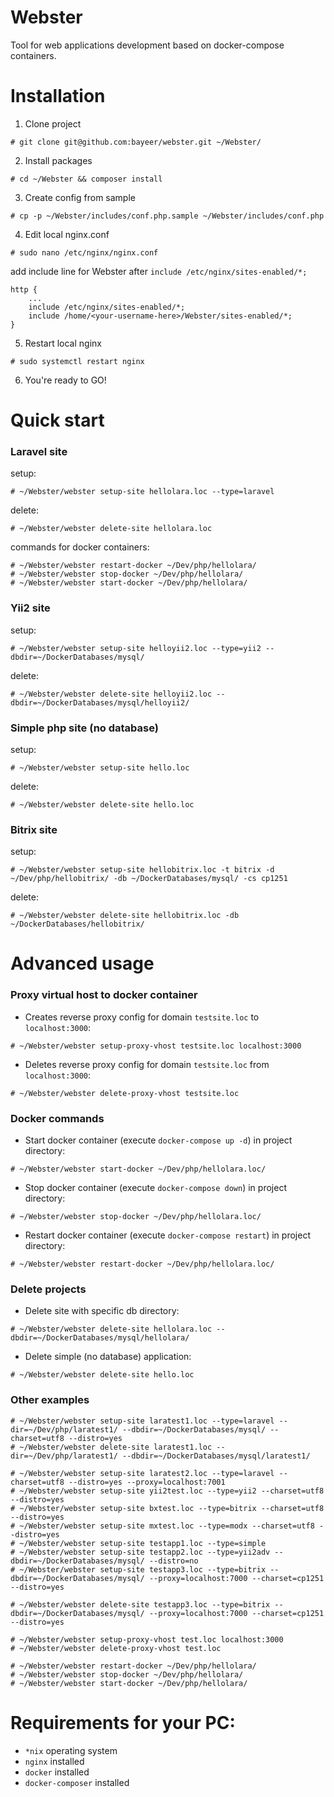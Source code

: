 # Webster
Tool for web applications development based on docker-compose containers.


# Installation

1. Clone project
```
# git clone git@github.com:bayeer/webster.git ~/Webster/
```
2. Install packages
```
# cd ~/Webster && composer install
```
3. Create config from sample
```
# cp -p ~/Webster/includes/conf.php.sample ~/Webster/includes/conf.php
```
4. Edit local nginx.conf
```
# sudo nano /etc/nginx/nginx.conf  
```
add include line for Webster after `include /etc/nginx/sites-enabled/*;`
```
http {
    ...
    include /etc/nginx/sites-enabled/*;
    include /home/<your-username-here>/Webster/sites-enabled/*;
}
```
5. Restart local nginx
```
# sudo systemctl restart nginx
```
6. You're ready to GO!


# Quick start


### Laravel site

setup:
```
# ~/Webster/webster setup-site hellolara.loc --type=laravel
```
delete:
```
# ~/Webster/webster delete-site hellolara.loc
```
commands for docker containers:
```
# ~/Webster/webster restart-docker ~/Dev/php/hellolara/ 
# ~/Webster/webster stop-docker ~/Dev/php/hellolara/ 
# ~/Webster/webster start-docker ~/Dev/php/hellolara/ 
```


### Yii2 site

setup:
```
# ~/Webster/webster setup-site helloyii2.loc --type=yii2 --dbdir=~/DockerDatabases/mysql/
```
delete:
```
# ~/Webster/webster delete-site helloyii2.loc --dbdir=~/DockerDatabases/mysql/helloyii2/
```


### Simple php site (no database)

setup:
```
# ~/Webster/webster setup-site hello.loc
```
delete:
```
# ~/Webster/webster delete-site hello.loc
```


### Bitrix site

setup:
```
# ~/Webster/webster setup-site hellobitrix.loc -t bitrix -d ~/Dev/php/hellobitrix/ -db ~/DockerDatabases/mysql/ -cs cp1251
```
delete:
```
# ~/Webster/webster delete-site hellobitrix.loc -db ~/DockerDatabases/hellobitrix/ 
```


# Advanced usage


### Proxy virtual host to docker container

* Creates reverse proxy config for domain `testsite.loc` to `localhost:3000`:
```
# ~/Webster/webster setup-proxy-vhost testsite.loc localhost:3000
```

* Deletes reverse proxy config for domain `testsite.loc` from `localhost:3000`:
```
# ~/Webster/webster delete-proxy-vhost testsite.loc
```


### Docker commands

* Start docker container (execute `docker-compose up -d`) in project directory:
```
# ~/Webster/webster start-docker ~/Dev/php/hellolara.loc/
```

* Stop docker container (execute `docker-compose down`) in project directory:
```
# ~/Webster/webster stop-docker ~/Dev/php/hellolara.loc/
```

* Restart docker container (execute `docker-compose restart`) in project directory:
```
# ~/Webster/webster restart-docker ~/Dev/php/hellolara.loc/
```


### Delete projects

* Delete site with specific db directory:
```
# ~/Webster/webster delete-site hellolara.loc --dbdir=~/DockerDatabases/mysql/hellolara/
```

* Delete simple (no database) application:
```
# ~/Webster/webster delete-site hello.loc
```

### Other examples

```
# ~/Webster/webster setup-site laratest1.loc --type=laravel --dir=~/Dev/php/laratest1/ --dbdir=~/DockerDatabases/mysql/ --charset=utf8 --distro=yes 
# ~/Webster/webster delete-site laratest1.loc --dir=~/Dev/php/laratest1/ --dbdir=~/DockerDatabases/mysql/laratest1/

# ~/Webster/webster setup-site laratest2.loc --type=laravel --charset=utf8 --distro=yes --proxy=localhost:7001
# ~/Webster/webster setup-site yii2test.loc --type=yii2 --charset=utf8 --distro=yes
# ~/Webster/webster setup-site bxtest.loc --type=bitrix --charset=utf8 --distro=yes
# ~/Webster/webster setup-site mxtest.loc --type=modx --charset=utf8 --distro=yes
# ~/Webster/webster setup-site testapp1.loc --type=simple
# ~/Webster/webster setup-site testapp2.loc --type=yii2adv --dbdir=~/DockerDatabases/mysql/ --distro=no
# ~/Webster/webster setup-site testapp3.loc --type=bitrix --dbdir=~/DockerDatabases/mysql/ --proxy=localhost:7000 --charset=cp1251 --distro=yes

# ~/Webster/webster delete-site testapp3.loc --type=bitrix --dbdir=~/DockerDatabases/mysql/ --proxy=localhost:7000 --charset=cp1251 --distro=yes

# ~/Webster/webster setup-proxy-vhost test.loc localhost:3000
# ~/Webster/webster delete-proxy-vhost test.loc

# ~/Webster/webster restart-docker ~/Dev/php/hellolara/
# ~/Webster/webster stop-docker ~/Dev/php/hellolara/
# ~/Webster/webster start-docker ~/Dev/php/hellolara/
```

# Requirements for your PC:

* `*nix` operating system
* `nginx` installed
* `docker` installed
* `docker-composer` installed
